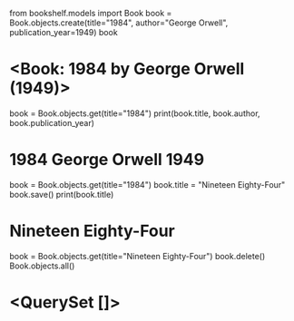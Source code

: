 from bookshelf.models import Book
book = Book.objects.create(title="1984", author="George Orwell", publication_year=1949)
book
# <Book: 1984 by George Orwell (1949)>


book = Book.objects.get(title="1984")
print(book.title, book.author, book.publication_year)
# 1984 George Orwell 1949


book = Book.objects.get(title="1984")
book.title = "Nineteen Eighty-Four"
book.save()
print(book.title)
# Nineteen Eighty-Four


book = Book.objects.get(title="Nineteen Eighty-Four")
book.delete()
Book.objects.all()
# <QuerySet []>

